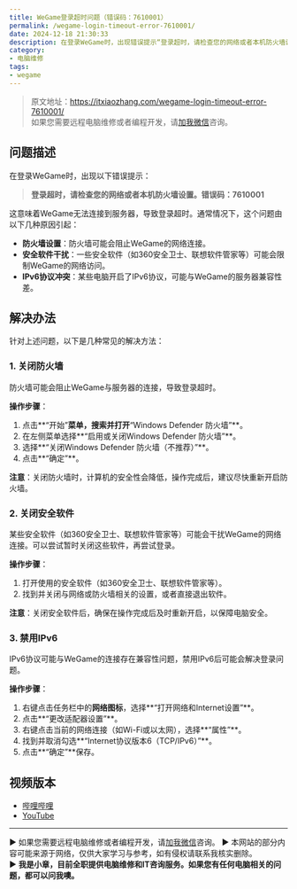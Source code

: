 ```yaml
---
title: WeGame登录超时问题（错误码：7610001）
permalink: /wegame-login-timeout-error-7610001/
date: 2024-12-18 21:30:33
description: 在登录WeGame时，出现错误提示“登录超时，请检查您的网络或者本机防火墙设置。错误码：7610001”，本文提供三种有效的解决方法。
category: 
- 电脑维修
tags:
- wegame
---
```


> 原文地址：<https://itxiaozhang.com/wegame-login-timeout-error-7610001/>  
> 如果您需要远程电脑维修或者编程开发，请[加我微信](https://itxiaozhang.netlify.app/)咨询。 

## 问题描述

在登录WeGame时，出现以下错误提示：

> **登录超时，请检查您的网络或者本机防火墙设置。错误码：7610001**

这意味着WeGame无法连接到服务器，导致登录超时。通常情况下，这个问题由以下几种原因引起：

- **防火墙设置**：防火墙可能会阻止WeGame的网络连接。
- **安全软件干扰**：一些安全软件（如360安全卫士、联想软件管家等）可能会限制WeGame的网络访问。
- **IPv6协议冲突**：某些电脑开启了IPv6协议，可能与WeGame的服务器兼容性差。

## 解决办法

针对上述问题，以下是几种常见的解决方法：

### 1. 关闭防火墙

防火墙可能会阻止WeGame与服务器的连接，导致登录超时。

**操作步骤**：

1. 点击**“开始”**菜单，搜索并打开**“Windows Defender 防火墙”**。
2. 在左侧菜单选择**“启用或关闭Windows Defender 防火墙”**。
3. 选择**“关闭Windows Defender 防火墙（不推荐）”**。
4. 点击**“确定”**。

**注意**：关闭防火墙时，计算机的安全性会降低，操作完成后，建议尽快重新开启防火墙。

### 2. 关闭安全软件

某些安全软件（如360安全卫士、联想软件管家等）可能会干扰WeGame的网络连接。可以尝试暂时关闭这些软件，再尝试登录。

**操作步骤**：

1. 打开使用的安全软件（如360安全卫士、联想软件管家等）。
2. 找到并关闭与网络或防火墙相关的设置，或者直接退出软件。

**注意**：关闭安全软件后，确保在操作完成后及时重新开启，以保障电脑安全。

### 3. 禁用IPv6

IPv6协议可能与WeGame的连接存在兼容性问题，禁用IPv6后可能会解决登录问题。

**操作步骤**：

1. 右键点击任务栏中的**网络图标**，选择**“打开网络和Internet设置”**。
2. 点击**“更改适配器设置”**。
3. 右键点击当前的网络连接（如Wi-Fi或以太网），选择**“属性”**。
4. 找到并取消勾选**“Internet协议版本6（TCP/IPv6）”**。
5. 点击**“确定”**保存。

## 视频版本

- [哔哩哔哩](https://www.bilibili.com/video/BV1UkkTY1E3X)
- [YouTube](https://youtu.be/TgAaAQbtjTQ?si=7J0nzrpkDfs0YaNd)

---
▶ 如果您需要远程电脑维修或者编程开发，请[加我微信](https://itxiaozhang.netlify.app/)咨询。 
▶ 本网站的部分内容可能来源于网络，仅供大家学习与参考，如有侵权请联系我核实删除。  
▶ **我是小章，目前全职提供电脑维修和IT咨询服务。如果您有任何电脑相关的问题，都可以问我噢。**  
